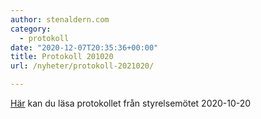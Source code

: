```yaml
---
author: stenaldern.com
category:
  - protokoll
date: "2020-12-07T20:35:36+00:00"
title: Protokoll 201020
url: /nyheter/protokoll-2021020/

---
```

[Här](/wp-content/uploads/2020/12/Protokoll_styrelsemote_20201020.pdf) kan du läsa protokollet från styrelsemötet 2020-10-20
